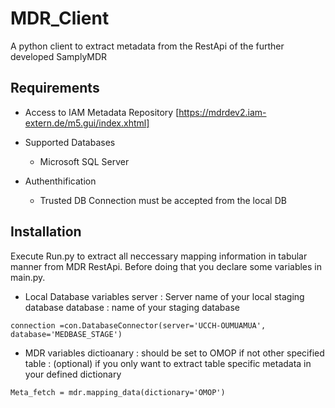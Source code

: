 # MDR_Client
A python client to extract metadata from the RestApi of the further developed SamplyMDR

## Requirements
- Access to IAM Metadata Repository [https://mdrdev2.iam-extern.de/m5.gui/index.xhtml]

- Supported Databases
    - Microsoft SQL Server

- Authenthification
    - Trusted DB Connection must be accepted from the local DB


## Installation 
Execute Run.py to extract all neccessary mapping information in tabular manner from MDR RestApi. Before doing that you declare some variables in main.py.


- Local Database variables
server : Server name of your local staging database
database : name of your staging database
```
connection =con.DatabaseConnector(server='UCCH-OUMUAMUA', database='MEDBASE_STAGE')
```
- MDR variables
dictioanary : should be set to OMOP if not other specified
table : (optional) if you only want to extract table specific metadata in your defined dictionary
```
Meta_fetch = mdr.mapping_data(dictionary='OMOP')
```
